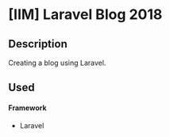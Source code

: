 # [IIM] Laravel Blog 2018

## Description

Creating a blog using Laravel. 

## Used 
#### Framework
* Laravel

